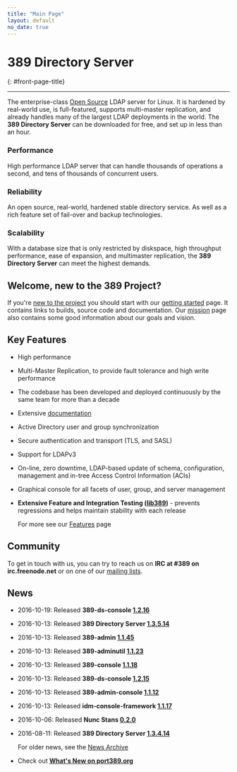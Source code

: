 ```yaml
---
title: "Main Page"
layout: default
no_date: true
---
```


# 389 Directory Server
{: #front-page-title}

---

The enterprise-class [Open Source](docs/389ds/FAQ/licensing.html) LDAP server for Linux. It is hardened by real-world use, is full-featured, supports multi-master replication, and already handles many of the largest LDAP deployments in the world.  The **389 Directory Server** can be downloaded for free, and set up in less than an hour.

<div id="front-page-columns" class="container-fluid">
  <div class="row">
    <div class="col-xs-12 col-md-4">
      <h3 class="front-page-column-title">
        Performance
      </h3>
      <p class="front-page-column-text">
        High performance LDAP server that can handle thousands of operations a
        second, and tens of thousands of concurrent users.
       </p>
    </div>
    <div class="col-xs-12 col-md-4">
      <h3 class="front-page-column-title">
        Reliability
      </h3>
      <p class="front-page-column-text">
        An open source, real-world, hardened stable directory service.  As well as a
        rich feature set of fail-over and backup technologies.
      </p>
    </div>
    <div class="col-xs-12 col-md-4">
      <h3 class="front-page-column-title">
        Scalability
      </h3>
      <p class="front-page-column-text">
        With a database size that is only restricted by diskspace, high throughput
        performance, ease of expansion, and multimaster replication, the <strong>
        389 Directory Server</strong> can meet the highest demands.
      </p>
    </div>
  </div>
</div>

## Welcome, new to the 389 Project?

If you're [new to the project](docs/389ds/users.html) you should start with
our [getting started](docs/389ds/FAQ/getting-started.html) page. It contains
links to builds, source code and documentation. Our
[mission](docs/389ds/FAQ/mission.html) page also contains some good
information about our goals and vision.

## Key Features

-   High performance
-   Multi-Master Replication, to provide fault tolerance and high write performance
-   The codebase has been developed and deployed continuously by the same team for more than a decade
-   Extensive [documentation](https://access.redhat.com/site/documentation/Red_Hat_Directory_Server/)
-   Active Directory user and group synchronization
-   Secure authentication and transport (TLS, and SASL)
-   Support for LDAPv3
-   On-line, zero downtime, LDAP-based update of schema, configuration, management and in-tree Access Control Information (ACIs)
-   Graphical console for all facets of user, group, and server management
-   **Extensive Feature and Integration Testing ([lib389](docs/389ds/FAQ/upstream-test-framework.html))** - prevents regressions and helps maintain stability with each release

    For more see our [Features](docs/389ds/FAQ/features.html) page

## Community

To get in touch with us, you can try to reach us on **IRC at \#389 on irc.freenode.net** or on one of our [mailing lists](docs/389ds/mailing-lists.html).

## News

<!-- Try to keep this list under 10 releases  -->

- 2016-10-19: Released **389-ds-console [1.2.16](docs/389ds/releases/release-ds-console-1-2-16.html)**
- 2016-10-13: Released **389 Directory Server [1.3.5.14](docs/389ds/releases/release-1-3-5-14.html)**
- 2016-10-13: Released **389-admin [1.1.45](docs/389ds/releases/release-admin-1-1-45-and-console-pkgs.html)**
- 2016-10-13: Released **389-adminutil [1.1.23](docs/389ds/releases/release-admin-1-1-45-and-console-pkgs.html)**
- 2016-10-13: Released **389-console [1.1.18](docs/389ds/releases/release-admin-1-1-45-and-console-pkgs.html)**
- 2016-10-13: Released **389-ds-console [1.2.15](docs/389ds/releases/release-admin-1-1-45-and-console-pkgs.html)**
- 2016-10-13: Released **389-admin-console [1.1.12](docs/389ds/releases/release-admin-1-1-45-and-console-pkgs.html)**
- 2016-10-13: Released **idm-console-framework [1.1.17](docs/389ds/releases/release-admin-1-1-45-and-console-pkgs.html)**
- 2016-10-06: Released **Nunc Stans [0.2.0](docs/389ds/releases/release-nunc-stans-0.2.0.html)**
- 2016-08-11: Released **389 Directory Server [1.3.4.14](docs/389ds/releases/release-1-3-4-14.html)**

    For older news, see the [News Archive](docs/389ds/releases/news-archive.html)

- Check out **[What's New on port389.org](whats_new.html)**

<br>
